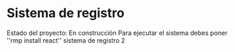 <h1>Sistema de registro</h1>
Estado del proyecto: En construcción
Para ejecutar el sistema debes poner 
''rmp install react''
sistema de registro 2 


